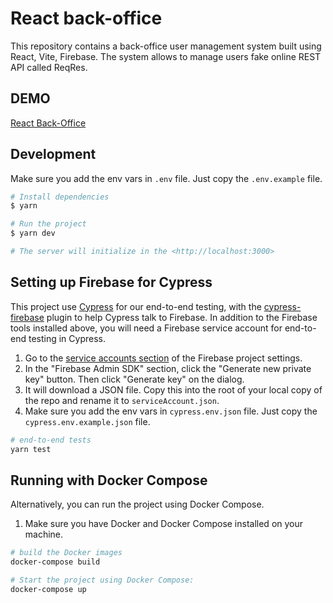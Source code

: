 # React back-office

This repository contains a back-office user management system built using React, Vite, Firebase.
The system allows to manage users fake online REST API called ReqRes.

## DEMO

[React Back-Office](https://react-back-office-geovanesantana.vercel.app/)

## Development

Make sure you add the env vars in `.env` file. Just copy the `.env.example` file.

```bash
# Install dependencies
$ yarn

# Run the project
$ yarn dev

# The server will initialize in the <http://localhost:3000>
```

## Setting up Firebase for Cypress

This project use [Cypress](https://www.cypress.io/) for our end-to-end testing, with the [cypress-firebase](https://github.com/prescottprue/cypress-firebase) plugin to help Cypress talk to Firebase. In addition to the Firebase tools installed above, you will need a Firebase service account for end-to-end testing in Cypress.

1. Go to the [service accounts section](https://console.firebase.google.com/project/buzz-about/settings/serviceaccounts/adminsdk) of the Firebase project settings.
2. In the "Firebase Admin SDK" section, click the "Generate new private key" button. Then click "Generate key" on the dialog.
3. It will download a JSON file. Copy this into the root of your local copy of the repo and rename it to `serviceAccount.json`.
4. Make sure you add the env vars in `cypress.env.json` file. Just copy the `cypress.env.example.json` file.

```sh
# end-to-end tests
yarn test
```

## Running with Docker Compose

Alternatively, you can run the project using Docker Compose.

1. Make sure you have Docker and Docker Compose installed on your machine.

```sh
# build the Docker images
docker-compose build

# Start the project using Docker Compose:
docker-compose up
```
